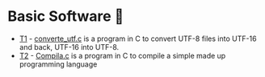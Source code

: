 # Basic Software 📓

* [T1][1] - [converte_utf.c][3] is a program in C to convert UTF-8 files into UTF-16 and back, UTF-16 into UTF-8.
* [T2][2] - [Compila.c][4] is a program in C to compile a simple made up programming language

[1]: https://github.com/Krlier/Puc-Rio/tree/master/inf1019/T1
[2]: https://github.com/Krlier/Puc-Rio/tree/master/inf1019/T2
[3]: https://github.com/Krlier/Puc-Rio/blob/master/inf1018/T1/converte_utf.c
[4]: https://github.com/Krlier/Puc-Rio/blob/master/inf1018/T2/Compila.c